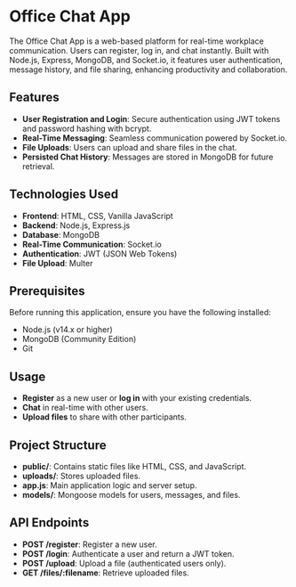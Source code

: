 # Office Chat App

The Office Chat App is a web-based platform for real-time workplace communication. Users can register, log in, and chat instantly. Built with Node.js, Express, MongoDB, and Socket.io, it features user authentication, message history, and file sharing, enhancing productivity and collaboration.

## Features

- **User Registration and Login**: Secure authentication using JWT tokens and password hashing with bcrypt.
- **Real-Time Messaging**: Seamless communication powered by Socket.io.
- **File Uploads**: Users can upload and share files in the chat.
- **Persisted Chat History**: Messages are stored in MongoDB for future retrieval.

## Technologies Used

- **Frontend**: HTML, CSS, Vanilla JavaScript
- **Backend**: Node.js, Express.js
- **Database**: MongoDB
- **Real-Time Communication**: Socket.io
- **Authentication**: JWT (JSON Web Tokens)
- **File Upload**: Multer

## Prerequisites

Before running this application, ensure you have the following installed:

- Node.js (v14.x or higher)
- MongoDB (Community Edition)
- Git

## Usage

- **Register** as a new user or **log in** with your existing credentials.
- **Chat** in real-time with other users.
- **Upload files** to share with other participants.

## Project Structure

- **public/**: Contains static files like HTML, CSS, and JavaScript.
- **uploads/**: Stores uploaded files.
- **app.js**: Main application logic and server setup.
- **models/**: Mongoose models for users, messages, and files.

## API Endpoints

- **POST /register**: Register a new user.
- **POST /login**: Authenticate a user and return a JWT token.
- **POST /upload**: Upload a file (authenticated users only).
- **GET /files/:filename**: Retrieve uploaded files.
